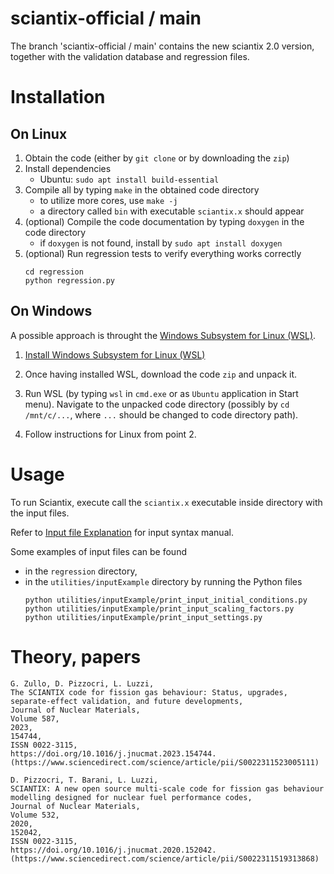# sciantix-official / main
The branch 'sciantix-official / main' contains the new sciantix 2.0 version, together with the validation database and regression files.


# Installation

## On Linux
1. Obtain the code (either by `git clone` or by downloading the `zip`)
2. Install dependencies
    - Ubuntu: `sudo apt install build-essential`
3. Compile all by typing `make` in the obtained code directory
    - to utilize more cores, use `make -j`
    - a directory called `bin` with executable `sciantix.x` should appear
4. (optional) Compile the code documentation by typing `doxygen` in the code directory
    - if `doxygen` is not found, install by `sudo apt install doxygen`
5. (optional) Run regression tests to verify everything works correctly
    ```
    cd regression
    python regression.py
    ```

## On Windows

A possible approach is throught the [Windows Subsystem for Linux (WSL)](https://learn.microsoft.com/en-us/windows/wsl/install).

1. [Install Windows Subsystem for Linux (WSL)](https://learn.microsoft.com/en-us/windows/wsl/install)

2. Once having installed WSL, download the code `zip` and unpack it. 

3. Run WSL (by typing `wsl` in `cmd.exe` or as `Ubuntu` application in Start menu). Navigate to the unpacked code directory (possibly by  `cd /mnt/c/...`, where `...` should be changed to code directory path).

4. Follow instructions for Linux from point 2.


# Usage

To run Sciantix, execute call the `sciantix.x` executable inside directory with the input files.

Refer to [Input file Explanation](utilities/InputExplanation.md) for input syntax manual.

Some examples of input files can be found
- in the `regression` directory,
- in the `utilities/inputExample` directory by running the Python files
    ```
    python utilities/inputExample/print_input_initial_conditions.py
    python utilities/inputExample/print_input_scaling_factors.py
    python utilities/inputExample/print_input_settings.py
    ```

# Theory, papers

```
G. Zullo, D. Pizzocri, L. Luzzi,
The SCIANTIX code for fission gas behaviour: Status, upgrades, separate-effect validation, and future developments,
Journal of Nuclear Materials,
Volume 587,
2023,
154744,
ISSN 0022-3115,
https://doi.org/10.1016/j.jnucmat.2023.154744.
(https://www.sciencedirect.com/science/article/pii/S0022311523005111)
```

```
D. Pizzocri, T. Barani, L. Luzzi,
SCIANTIX: A new open source multi-scale code for fission gas behaviour modelling designed for nuclear fuel performance codes,
Journal of Nuclear Materials,
Volume 532,
2020,
152042,
ISSN 0022-3115,
https://doi.org/10.1016/j.jnucmat.2020.152042.
(https://www.sciencedirect.com/science/article/pii/S0022311519313868)
```



